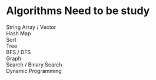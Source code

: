 # Algorithms Need to be study
String
Array / Vector</br>
Hash Map</br>
Sort</br>
Tree</br>
BFS / DFS</br>
Graph</br>
Search / Binary Search</br>
Dynamic Programming</br>
